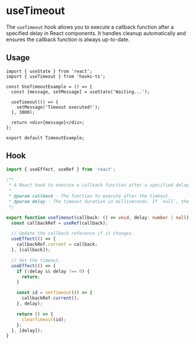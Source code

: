 # useTimeout

The `useTimeout` hook allows you to execute a callback function after a specified delay in React components. It handles cleanup automatically and ensures the callback function is always up-to-date.

## Usage

```tsx
import { useState } from 'react';
import { useTimeout } from 'hooks-ts';

const UseTimeoutExample = () => {
  const [message, setMessage] = useState('Waiting...');

  useTimeout(() => {
    setMessage('Timeout executed!');
  }, 3000);

  return <div>{message}</div>;
};

export default TimeoutExample;
```

## Hook

```ts
import { useEffect, useRef } from 'react';

/**
 * A React hook to execute a callback function after a specified delay.
 *
 * @param callback - The function to execute after the timeout.
 * @param delay - The timeout duration in milliseconds. If `null`, the timeout will not run.
 */

export function useTimeout(callback: () => void, delay: number | null): void {
  const callbackRef = useRef(callback);

  // Update the callback reference if it changes.
  useEffect(() => {
    callbackRef.current = callback;
  }, [callback]);

  // Set the timeout.
  useEffect(() => {
    if (!delay && delay !== 0) {
      return;
    }

    const id = setTimeout(() => {
      callbackRef.current();
    }, delay);

    return () => {
      clearTimeout(id);
    };
  }, [delay]);
}
```

